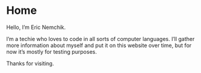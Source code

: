 # Home

Hello, I’m Eric Nemchik.

I’m a techie who loves to code in all sorts of computer languages. I’ll gather more information about myself and put it on this website over time, but for now it’s mostly for testing purposes.

Thanks for visiting.
